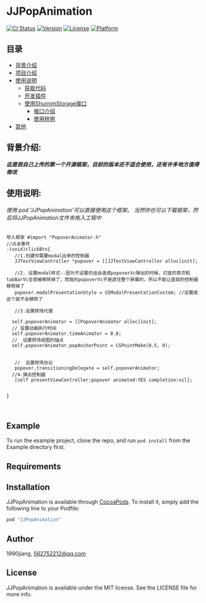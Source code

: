 # JJPopAnimation

[![CI Status](http://img.shields.io/travis/1990jiang/JJPopAnimation.svg?style=flat)](https://travis-ci.org/1990jiang/JJPopAnimation)
[![Version](https://img.shields.io/cocoapods/v/JJPopAnimation.svg?style=flat)](http://cocoapods.org/pods/JJPopAnimation)
[![License](https://img.shields.io/cocoapods/l/JJPopAnimation.svg?style=flat)](http://cocoapods.org/pods/JJPopAnimation)
[![Platform](https://img.shields.io/cocoapods/p/JJPopAnimation.svg?style=flat)](http://cocoapods.org/pods/JJPopAnimation)


## 目录
* [背景介绍](#背景介绍)
* [项目介绍](#项目介绍)
* [使用说明](#使用说明)
  * [获取代码](#获取代码)
  * [开发插件](#开发插件)
  * [使用ShurnimStorage接口](#使用ShurnimStorage接口)
       * [接口介绍](#接口介绍)
       * [使用样例](#使用样例)
* [其他](#其他)


## 背景介绍:
##### 这是我自己上传的第一个开源框架，目前的版本还不适合使用，还有许多地方值得修改
## 使用说明:

###### 使用 pod 'JJPopAnimation'可以直接使用这个框架。 当然你也可以下载框架，然后将JJPopAnimation文件夹拖入工程中
 ```
 导入框架 #import "PopoverAnimator.h"
 //点击事件
-(void)clickBtn{
    //1.创建你需要modal出来的控制器
    JJTestViewController *popover = [[JJTestViewController alloc]init];
    
    //2. 设置modal样式--因为不设置的话会造成popoverVc弹出的时候，打底的首页和tabBarVc全部被移除掉了，而我的popoverVc不是遮住整个屏幕的，所以不能让底部的控制器移除掉了
    popover.modalPresentationStyle = UIModalPresentationCustom; //设置成这个就不会移除了
    
    //3.设置转场代理
  
   self.popoverAnimator = [[PopoverAnimator alloc]init];
   // 设置动画执行时间
   self.popoverAnimator.timeAnimator = 0.8;
   //  设置转场视图的锚点
   self.popoverAnimator.popAnchorPoint = CGPointMake(0.5, 0);
    
    
    //  设置转场协议
    popover.transitioningDelegate = self.popoverAnimator;
   //4.弹出控制器
    [self presentViewController:popover animated:YES completion:nil];
    
    
}

 
 
 ```
## Example

To run the example project, clone the repo, and run `pod install` from the Example directory first.

## Requirements

## Installation

JJPopAnimation is available through [CocoaPods](http://cocoapods.org). To install
it, simply add the following line to your Podfile:

```ruby
pod "JJPopAnimation"
```

## Author

1990jiang, 562752212@qq.com

## License

JJPopAnimation is available under the MIT license. See the LICENSE file for more info.
